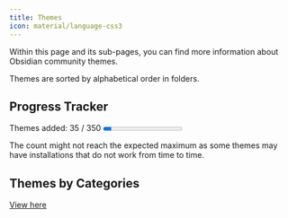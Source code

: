 ```yaml
---
title: Themes
icon: material/language-css3
---
```


Within this page and its sub-pages, you can find more information about Obsidian community themes.

Themes are sorted by alphabetical order in folders.

## Progress Tracker
<p>
    Themes added: 35 / 350
    <progress value="35" max="350"/>
</p>

The count might not reach the expected maximum as some themes may have installations that do not work from time to time.

## Themes by Categories
[View here](./categories.md)
